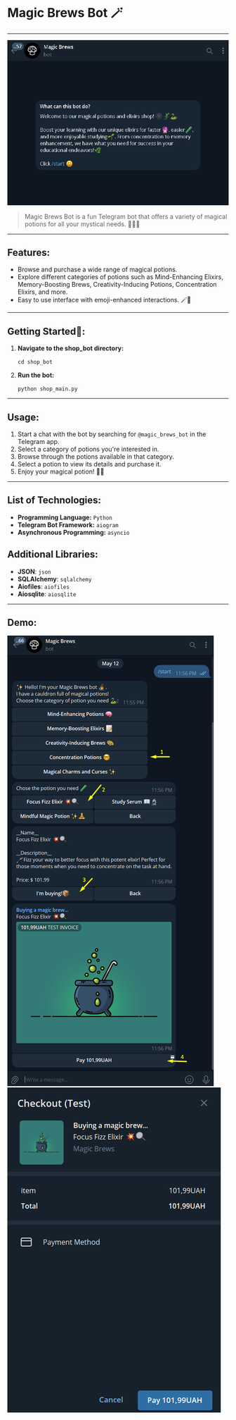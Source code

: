 # Magic Brews Bot 🪄

---
![img.png](images_for_readme/img_1.png)

> Magic Brews Bot is a fun Telegram bot that offers a variety of magical potions for all your mystical needs. 🧙‍♂️✨
---

## Features:

- Browse and purchase a wide range of magical potions.
- Explore different categories of potions such as Mind-Enhancing Elixirs, Memory-Boosting Brews, Creativity-Inducing Potions, Concentration Elixirs, and more.
- Easy to use interface with emoji-enhanced interactions. 🪄🔮
---

## Getting Started🔮:

1. **Navigate to the shop_bot directory:**
    ```shell
    cd shop_bot
    ```

3. **Run the bot:**
    ```shell
    python shop_main.py
    ```

---

## Usage:

1. Start a chat with the bot by searching for `@magic_brews_bot` in the Telegram app.
2. Select a category of potions you're interested in.
3. Browse through the potions available in that category.
4. Select a potion to view its details and purchase it.
5. Enjoy your magical potion! 🌟✨
---

## List of Technologies:

* **Programming Language:** `Python`
* **Telegram Bot Framework:** `aiogram`
* **Asynchronous Programming:** `asyncio`

## Additional Libraries:

* **JSON**: `json`
* **SQLAlchemy**: `sqlalchemy`
* **Aiofiles**: `aiofiles`
* **Aiosqlite**: `aiosqlite`
---
## Demo:
![img.png](images_for_readme/img.png)
![img_1.png](images_for_readme/img_2.png)